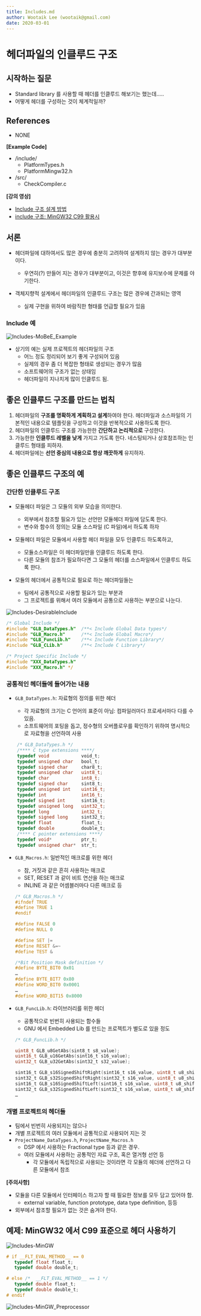 ```yaml
---
title: Includes.md
author: Wootaik Lee (wootaik@gmail.com)  
date: 2020-03-01
---
```


# 헤더파일의 인클루드 구조

## 시작하는 질문

* Standard library 를 사용할 때 헤더를 인클루드 해보기는 했는데.....
* 어떻게 헤더를 구성하는 것이 체계적일까?



## References

* NONE

**[Example Code]**

* /include/
    * PlatformTypes.h
    * PlatformMingw32.h
* /src/
    * CheckCompiler.c

**[강의 영상]**

* [Include 구조 설계 방법](https://drive.google.com/open?id=1-domEgxfBXBaHZnovtcVfTGlC3kO2-Jg)
* [include 구조: MinGW32 C99  활용시](https://drive.google.com/open?id=1gE4JBr8AJUy6y6WT4skKjXE3aX6dkyXQ)



## 서론

* 헤더파일에 대하여서도 많은 경우에 충분히 고려하여 설계하지 않는 경우가 대부분이다.
    * 우연히(?) 만들어 지는 경우가 대부분이고, 이것은 향후에 유지보수에 문제를 야기한다.

* 객체지향적 설계에서 헤더파일의 인클루드 구조는 많은 경우에 간과되는 영역
    * 실제 구현을 위하여 바람직한 형태를 언급할 필요가 있음

### Include 예

![Includes-MoBeE_Example](images/Includes-MoBeE_Example.png)

* 상기의 예는 실제 프로젝트의 헤더파일의 구조
    * 어느 정도 정리되어 보기 좋게 구성되어 있음
    * 실제의 경우 좀 더 복잡한 형태로 생성되는 경우가 많음
    * 소프트웨어의 구조가 없는 상태임 
    * 헤더파일이 지나치게 많이 인클루드 됨.



## 좋은 인클루드 구조를 만드는 법칙

1. 헤더파일의 **구조를 명확하게 계획하고 설계**하여야 한다.  헤더파일과 소스파일의 기본적인
내용으로 템플릿을 구성하고 이것을 반복적으로 사용하도록 한다.
2. 헤더파일의 인클루드 구조를 가능한한 **간단하고 논리적으로** 구성한다.
3. 가능한한 **인클루드 레벨을 낮게** 가지고 가도록 한다. 네스팅되거나 상호참조하는 인클루드
    형태를 피하자.
4. 헤더파일에는 **선언 중심의 내용으로 항상 깨끗하게** 유지하자.



## 좋은 인클루드 구조의 예

### 간단한 인클루드 구조

* 모듈헤더 파일은 그 모듈의 외부 모습을 의미한다.
    * 외부에서 참조할 필요가 있는 선언만 모듈헤더 파일에 담도록 한다.
    * 변수와 함수의 정의는 모듈 소스파일 (C 파일)에서 하도록 하자
* 모듈헤더 파일은 모듈에서 사용할 헤더 파일을 모두 인클루드 하도록하고,
  * 모듈소스파일은 이 헤더파일만을 인클루드 하도록 한다.
  * 다른 모듈의 참조가 필요하다면 그 모듈의 헤더를 소스파일에서 인클루드 하도록 한다.

* 모듈의 헤더에서 공통적으로 필요로 하는 헤더파일들는
    * 팀에서 공통적으로 사용할 필요가 있는 부분과
    * 그 프로젝트를 위해서 여러 모듈에서 공통으로 사용하는 부분으로 나눈다.



![Includes-DesirableInclude](images/Includes-DesirableInclude.svg)



```c
/* Global Include */
#include "GLB_DataTypes.h" 	/**< Include Global Data types*/
#include "GLB_Macro.h" 		/**< Include Global Macro*/
#include "GLB_FuncLib.h" 	/**< Include Function Library*/
#include "GLB_CLib.h" 		/**< Include C Library*/

/* Project Specific Include */
#include "XXX_DataTypes.h"
#include "XXX_Macro.h" */
```



### 공통적인 헤더들에 들어가는 내용

* `GLB_DataTypes.h`: 자료형의 정의를 위한 헤더 

    * 각 자료형의 크기는 C 언어의 표준이 아님: 컴파일러마다 프로세서마다 다를 수 있음.
    * 소프트웨어의 포팅을 돕고, 정수형의 오버플로우를 확인하기 위하여 명시적으로 자료형을 선언하여 사용
    
```c
    /* GLB_DataTypes.h */
    /**** C type extensions ****/
    typedef void 			void_t;
    typedef unsigned char 	bool_t;
    typedef signed char 	char8_t;
    typedef unsigned char 	uint8_t;
    typedef char 			int8_t;
    typedef signed char 	sint8_t;
    typedef unsigned int 	uint16_t;
    typedef int 			int16_t;
    typedef signed int 		sint16_t;
    typedef unsigned long 	uint32_t;
    typedef long 			int32_t;
    typedef signed long 	sint32_t;
    typedef float 			float_t;
    typedef double 			double_t;
    /**** C pointer extensions ****/
    typedef void* 			ptr_t;
    typedef unsigned char* 	str_t;
```



* `GLB_Macros.h`: 일반적인 매크로를 위한 헤더

    * 참, 거짓과 같은 흔히 사용하는 매크로
    * SET, RESET 과 같이 비트 연산을 하는 매크로
    * INLINE 과 같은 어셈블러마다 다른 매크로 등

    ```c
    /* GLB_Macros.h */
    #ifndef TRUE
    #define TRUE 1
    #endif
    
    #define FALSE 0
    #define NULL 0
    
    #define SET |=
    #define RESET &=~
    #define TEST &
    
    /*Bit Position Mask definition */
    #define BYTE_BIT0 0x01
    …
    #define BYTE_BIT7 0x80
    #define WORD_BIT0 0x0001
    …
    #define WORD_BIT15 0x8000
    ```



* `GLB_FuncLib.h`: 라이브러리를 위한 헤더

    * 공통적으로 빈번히 사용되는 함수들
    * GNU 에서 Embedded Lib 를 만드는 프로젝트가 별도로 있을 정도

    ```c
    /* GLB_FuncLib.h */
    
    uint8_t GLB_u8GetAbs(sint8_t s8_value);
    uint16_t GLB_u16GetAbs(sint16_t s16_value);
    uint32_t GLB_u32GetAbs(sint32_t s32_value);
    
    sint16_t GLB_s16SignedShiftRight(sint16_t s16_value, uint8_t u8_shift);
    sint32_t GLB_s32SignedShiftRight(sint32_t s16_value, uint8_t u8_shift);
    sint16_t GLB_s16SignedShiftLeft(sint16_t s16_value, uint8_t u8_shift);
    sint32_t GLB_s32SignedShiftLeft(sint32_t s16_value, uint8_t u8_shift);
    …
    ```

    

### 개별 프로젝트의 헤더들

* 팀에서 빈번히 사용되지는 않으나
* 개별 프로젝트의 여러 모듈에서 공통적으로 사용되어 지는 것
* `ProjectName_DataTypes.h`, `ProjectName_Macros.h`
    * DSP 에서 사용하는 Fractional type 등과 같은 경우.
    * 여러 모듈에서 사용하는 공통적인 자료 구조, 혹은 열거형 선언 등
        - 각 모듈에서 독립적으로 사용되는 것이라면 각 모듈의 헤더에 선언하고 다른 모듈에서 참조

**[주의사항]**

* 모듈을 다른 모듈에서 인터페이스 하고자 할 때 필요한 정보를 모두 담고 있어야 함.
    * external variable, function prototype, data type definition, 등등
* 외부에서 참조할 필요가 없는 것은 숨겨야 한다.



## 예제: MinGW32 에서 C99 표준으로 헤더 사용하기



![Includes-MinGW](images/Includes-MinGW.svg)

```c
# if __FLT_EVAL_METHOD__ == 0
   typedef float float_t;
   typedef double double_t;

# else /*  __FLT_EVAL_METHOD__ == 1 */
   typedef double float_t;
   typedef double double_t;
# endif
```

![Includes-MinGW_Preprocessor](images/Includes-MinGW_Preprocessor.png)



